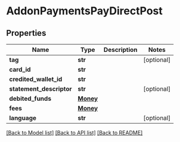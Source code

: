 # AddonPaymentsPayDirectPost

## Properties
Name | Type | Description | Notes
------------ | ------------- | ------------- | -------------
**tag** | **str** |  | [optional] 
**card_id** | **str** |  | 
**credited_wallet_id** | **str** |  | 
**statement_descriptor** | **str** |  | [optional] 
**debited_funds** | [**Money**](Money.md) |  | 
**fees** | [**Money**](Money.md) |  | 
**language** | **str** |  | [optional] 

[[Back to Model list]](../README.md#documentation-for-models) [[Back to API list]](../README.md#documentation-for-api-endpoints) [[Back to README]](../README.md)


